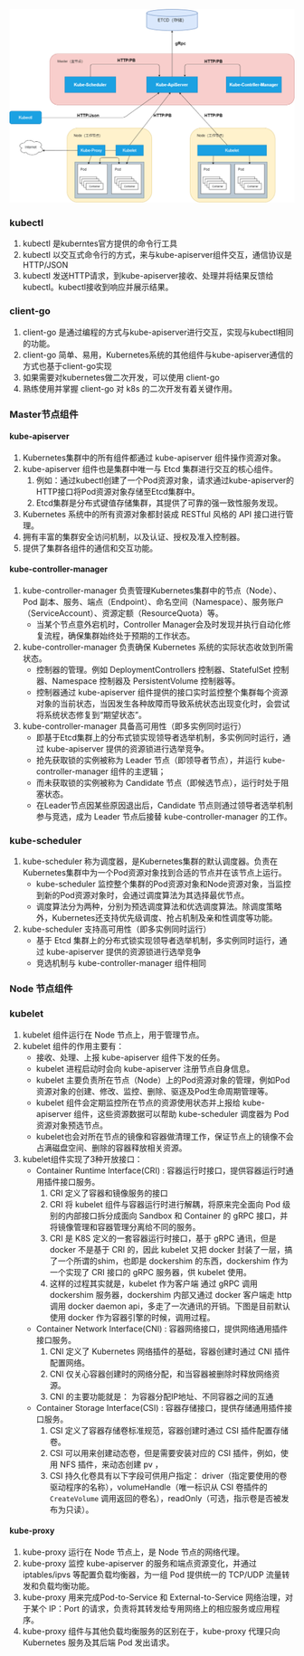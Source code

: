 ![查看源图像](架构.assets/k8s总体架构.png)



### kubectl

1. kubectl 是kuberntes官方提供的命令行工具
2. kubectl 以交互式命令行的方式，来与kube-apiserver组件交互，通信协议是 HTTP/JSON
3. kubectl 发送HTTP请求，到kube-apiserver接收、处理并将结果反馈给kubectl。kubectl接收到响应并展示结果。

### client-go

1. client-go 是通过编程的方式与kube-apiserver进行交互，实现与kubectl相同的功能。
2. client-go 简单、易用，Kubernetes系统的其他组件与kube-apiserver通信的方式也基于client-go实现
3. 如果需要对kubernetes做二次开发，可以使用 client-go
4. 熟练使用并掌握 client-go 对 k8s 的二次开发有着关键作用。



### Master节点组件

#### kube-apiserver

1. Kubernetes集群中的所有组件都通过 kube-apiserver 组件操作资源对象。
2. kube-apiserver 组件也是集群中唯一与 Etcd 集群进行交互的核心组件。
   1. 例如：通过kubectl创建了一个Pod资源对象，请求通过kube-apiserver的HTTP接口将Pod资源对象存储至Etcd集群中。
   2. Etcd集群是分布式键值存储集群，其提供了可靠的强一致性服务发现。
3. Kubernetes 系统中的所有资源对象都封装成 RESTful 风格的 API 接口进行管理。
4. 拥有丰富的集群安全访问机制，以及认证、授权及准入控制器。
5. 提供了集群各组件的通信和交互功能。

#### kube-controller-manager

1. kube-controller-manager 负责管理Kubernetes集群中的节点（Node）、Pod 副本、服务、端点（Endpoint）、命名空间（Namespace）、服务账户（ServiceAccount）、资源定额（ResourceQuota）等。
   - 当某个节点意外宕机时，Controller Manager会及时发现并执行自动化修复流程，确保集群始终处于预期的工作状态。
2. kube-controller-manager 负责确保 Kubernetes 系统的实际状态收敛到所需状态。
   - 控制器的管理。例如 DeploymentControllers 控制器、StatefulSet 控制器、Namespace 控制器及 PersistentVolume 控制器等。
   - 控制器通过 kube-apiserver 组件提供的接口实时监控整个集群每个资源对象的当前状态，当因发生各种故障而导致系统状态出现变化时，会尝试将系统状态修复到“期望状态”。
3. kube-controller-manager 具备高可用性（即多实例同时运行）
   - 即基于Etcd集群上的分布式锁实现领导者选举机制，多实例同时运行，通过 kube-apiserver 提供的资源锁进行选举竞争。
   - 抢先获取锁的实例被称为 Leader 节点（即领导者节点），并运行 kube-controller-manager 组件的主逻辑；
   - 而未获取锁的实例被称为 Candidate 节点（即候选节点），运行时处于阻塞状态。
   - 在Leader节点因某些原因退出后，Candidate 节点则通过领导者选举机制参与竞选，成为 Leader 节点后接替 kube-controller-manager 的工作。

### kube-scheduler

1. kube-scheduler 称为调度器，是Kubernetes集群的默认调度器。负责在Kubernetes集群中为一个Pod资源对象找到合适的节点并在该节点上运行。
   - kube-scheduler 监控整个集群的Pod资源对象和Node资源对象，当监控到新的Pod资源对象时，会通过调度算法为其选择最优节点。
   - 调度算法分为两种，分别为预选调度算法和优选调度算法。除调度策略外，Kubernetes还支持优先级调度、抢占机制及亲和性调度等功能。
2. kube-scheduler 支持高可用性（即多实例同时运行）
   - 基于 Etcd 集群上的分布式锁实现领导者选举机制，多实例同时运行，通过 kube-apiserver 提供的资源锁进行选举竞争
   - 竞选机制与 kube-controller-manager 组件相同





### Node 节点组件

### kubelet 

1. kubelet 组件运行在 Node 节点上，用于管理节点。
2. kubelet 组件的作用主要有：
   - 接收、处理、上报 kube-apiserver 组件下发的任务。
   - kubelet 进程启动时会向 kube-apiserver 注册节点自身信息。
   - kubelet 主要负责所在节点（Node）上的Pod资源对象的管理，例如Pod资源对象的创建、修改、监控、删除、驱逐及Pod生命周期管理等。
   - kubelet 组件会定期监控所在节点的资源使用状态并上报给 kube-apiserver 组件，这些资源数据可以帮助 kube-scheduler 调度器为 Pod 资源对象预选节点。
   - kubelet也会对所在节点的镜像和容器做清理工作，保证节点上的镜像不会占满磁盘空间、删除的容器释放相关资源。
3. kubelet组件实现了3种开放接口：
   - Container Runtime Interface(CRI) : 容器运行时接口，提供容器运行时通用插件接口服务。
     1. CRI 定义了容器和镜像服务的接口
     2. CRI 将 kubelet 组件与容器运行时进行解耦，将原来完全面向 Pod 级别的内部接口拆分成面向 Sandbox 和 Container 的 gRPC 接口，并将镜像管理和容器管理分离给不同的服务。
     3. CRI 是 K8S 定义的一套容器运行时接口，基于 gRPC 通讯，但是 docker 不是基于 CRI 的，因此 kubelet 又把 docker 封装了一层，搞了一个所谓的shim，也即是 dockershim 的东西，dockershim 作为一个实现了 CRI 接口的 gRPC 服务器，供 kubelet 使用。
     4. 这样的过程其实就是，kubelet 作为客户端 通过 gRPC 调用 dockershim 服务器，dockershim 内部又通过 docker 客户端走 http 调用 docker daemon api，多走了一次通讯的开销。下图是目前默认使用 docker 作为容器引擎的时候，调用过程。
   - Container Network Interface(CNI) : 容器网络接口，提供网络通用插件接口服务。
     1. CNI 定义了 Kubernetes 网络插件的基础，容器创建时通过 CNI 插件配置网络。
     2. CNI 仅关心容器创建时的网络分配，和当容器被删除时释放网络资源。
     3. CNI 的主要功能就是： 为容器分配IP地址、不同容器之间的互通
   - Container Storage Interface(CSI) : 容器存储接口，提供存储通用插件接口服务。
     1. CSI 定义了容器存储卷标准规范，容器创建时通过 CSI 插件配置存储卷。
     2. CSI 可以用来创建动态卷，但是需要安装对应的 CSI 插件，例如，使用 NFS 插件，来动态创建 pv ，
     3. CSI 持久化卷具有以下字段可供用户指定： driver（指定要使用的卷驱动程序的名称），volumeHandle（唯一标识从 CSI 卷插件的 `CreateVolume` 调用返回的卷名），readOnly（可选，指示卷是否被发布为只读）。

#### kube-proxy

1. kube-proxy 运行在 Node 节点上，是 Node 节点的网络代理。
2. kube-proxy 监控 kube-apiserver 的服务和端点资源变化，并通过 iptables/ipvs 等配置负载均衡器，为一组 Pod 提供统一的 TCP/UDP 流量转发和负载均衡功能。
3. kube-proxy 用来完成Pod-to-Service 和 External-to-Service 网络治理，对于某个 IP：Port 的请求，负责将其转发给专用网络上的相应服务或应用程序。
4. kube-proxy 组件与其他负载均衡服务的区别在于，kube-proxy 代理只向 Kubernetes 服务及其后端 Pod 发出请求。